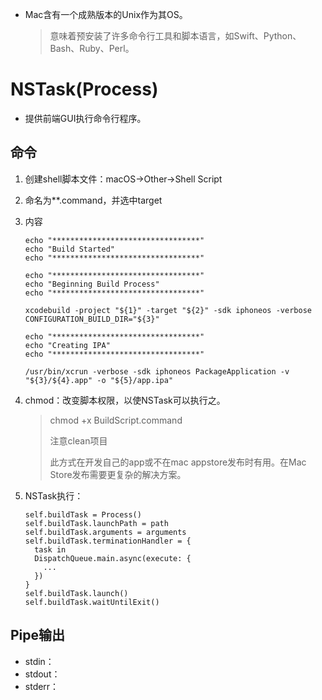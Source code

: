 * Mac含有一个成熟版本的Unix作为其OS。
	> 意味着预安装了许多命令行工具和脚本语言，如Swift、Python、Bash、Ruby、Perl。
	
# NSTask(Process)

* 提供前端GUI执行命令行程序。


## 命令
1. 创建shell脚本文件：macOS->Other->Shell Script

2. 命名为**.command，并选中target
3. 内容

	```
	echo "*********************************"
	echo "Build Started"
	echo "*********************************"

	echo "*********************************"
	echo "Beginning Build Process"
	echo "*********************************"

	xcodebuild -project "${1}" -target "${2}" -sdk iphoneos -verbose CONFIGURATION_BUILD_DIR="${3}"

	echo "*********************************"
	echo "Creating IPA"
	echo "*********************************"

	/usr/bin/xcrun -verbose -sdk iphoneos PackageApplication -v "${3}/${4}.app" -o "${5}/app.ipa"
	```
4. chmod：改变脚本权限，以使NSTask可以执行之。

	> chmod +x BuildScript.command
	>
	> 注意clean项目
	>
	> 此方式在开发自己的app或不在mac appstore发布时有用。在Mac Store发布需要更复杂的解决方案。


5. NSTask执行：

	```
	self.buildTask = Process()
    self.buildTask.launchPath = path
    self.buildTask.arguments = arguments
    self.buildTask.terminationHandler = {
      task in
      DispatchQueue.main.async(execute: {
        ...
      })
    }
    self.buildTask.launch()
    self.buildTask.waitUntilExit()
	```
	
## Pipe输出

* stdin：
* stdout：
* stderr：